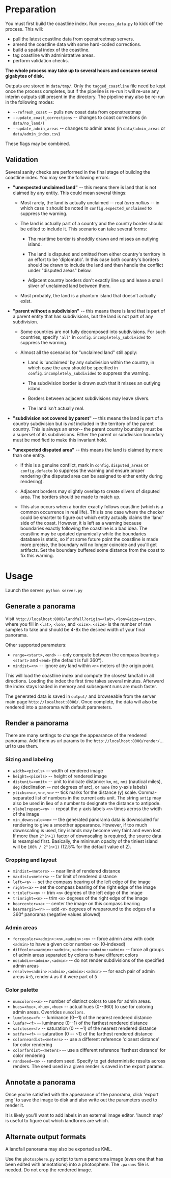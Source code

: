 Preparation
===========

You must first build the coastline index.
Run `process_data.py` to kick off the process.
This will:

- pull the latest coastline data from openstreetmap servers.
- amend the coastline data with some hard-coded corrections.
- build a spatial index of the coastline.
- tag coastline with administrative areas.
- perform validation checks.

**The whole process may take up to several hours and consume several gigabytes of disk.**

Outputs are stored in `data/tmp/`.
Only the `tagged_coastline` file need be kept once the process completes, but if the pipeline is re-run it will re-use any interim outputs still present in the directory.
The pipeline may also be re-run in the following modes:

- `--refresh_coast` -- pulls new coast data from openstreetmap
- `--update_coast_corrections` -- changes to coast corrections (in `data/no_land/`)
- `--update_admin_areas` -- changes to admin areas (in `data/admin_areas` or `data/admin_index.csv`)

These flags may be combined.

Validation
----------

Several sanity checks are performed in the final stage of building the coastline index.
You may see the following errors:

- **"unexpected unclaimed land"** -- this means there is land that is not claimed by any entity.
  This could mean several things:

  - Most rarely, the land is actually unclaimed -- real _terra nullius_ -- in which case it should be noted in `config.expected_unclaimed` to suppress the warning.

  - The land is actually part of a country and the country border should be edited to include it.
    This scenario can take several forms:

    - The maritime border is shoddily drawn and misses an outlying island.

    - The land is disputed and omitted from either country's territory in an effort to be 'diplomatic'.
      In this case both country's borders should be drawn to include the land and then handle the conflict under "disputed areas" below.

    - Adjacent country borders don't exactly line up and leave a small sliver of unclaimed land between them.

  - Most probably, the land is a phantom island that doesn't actually exist.

- **"parent without a subdivision"** -- this means there is land that is part of a parent entity that has subdivisions, but the land is not part of any subdivision.

  - Some countries are not fully decomposed into subdivisions.
    For such countries, specify `'all'` in `config.incompletely_subdivided` to suppress the warning.

  - Almost all the scenarios for "unclaimed land" still apply:

    - Land is 'unclaimed' by any subdivision within the country, in which case the area should be specified in `config.incompletely_subdivided` to suppress the warning.

    - The subdivision border is drawn such that it misses an outlying island.

    - Borders between adjacent subdivisions may leave slivers.

    - The land isn't actually real.

- **"subdivision not covered by parent"** -- this means the land is part of a country subdivision but is *not* included in the territory of the parent country.
  This is always an error-- the parent country boundary must be a superset of its subdivisions.
  Either the parent or subdivision boundary must be modified to make this invariant hold.

- **"unexpected disputed area"** -- this means the land is claimed by more than one entity.

  - If this is a genuine conflict, mark in `config.disputed_areas` or `config.defacto` to suppress the warning and ensure proper rendering (the disputed area can be assigned to either entity during rendering).

  - Adjacent borders may slightly overlap to create slivers of disputed area.
    The borders should be made to match up.

  - This also occurs when a border exactly follows coastline (which is a common occurrence in real life).
    This is one case where the checker could be smarter to figure out which entity actually claims the 'land' side of the coast.
    However, it is left as a warning because boundaries exactly following the coastline is a bad idea.
    The coastline may be updated dynamically while the boundaries database is static, so if at some future point the coastline is made more precise, the boundary will no longer coincide and you'll get artifacts.
    Set the boundary buffered some distance from the coast to fix this warning.

Usage
=====

Launch the server: `python server.py`

Generate a panorama
-------------------

Visit `http://localhost:8000/landfall?origin=<lat>,<lon>&size=<size>`, where you fill in `<lat>`, `<lon>`, and `<size>`.
`<size>` is the number of raw samples to take and should be 4-8x the desired width of your final panorama.

Other supported parameters:

- `range=<start>,<end>` -- only compute between the compass bearings `<start>` and `<end>` (the default is full 360&deg;).
- `mindist=<n>` -- ignore any land within `<n>` meters of the origin point.

This will load the coastline index and compute the closest landfall in all directions.
Loading the index the first time takes several minutes.
Afterward the index stays loaded in memory and subsequent runs are much faster.

The generated data is saved in `output/` and browseable from the server main page `http://localhost:8000/`.
Once complete, the data will also be rendered into a panorama with default parameters.

Render a panorama
-----------------

There are many settings to change the appearance of the rendered panorama.
Add them as url params to the `http://localhost:8000/render/`... url to use them.

### Sizing and labeling

- `width=<pixels>` -- width of rendered image
- `height=<pixels>` -- height of rendered image
- `distunit=<unit>` -- unit to indicate distance: `km`, `mi`, `nmi` (nautical miles), `deg` (declination -- *not* degrees of arc), or `none` (no y-axis labels)
- `yticks=<n>,<n>,<n>` -- tick marks for the distance (y) scale.
  Comma-separated list of numbers in the current axis unit.
  The string `antip` may also be used in lieu of a number to designate the distance to antipode.
- `ylabelrepeat=<n>` -- repeat the y-axis labels `<n>` times across the width of the image
- `min_downscale=<n>` -- the generated panorama data is downscaled for rendering to give a smoother appearance.
  However, if too much downscaling is used, tiny islands may become very faint and even lost.
  If more than `2^(n+1)` factor of downscaling is required, the source data is resampled first.
  Basically, the minimum opacity of the tiniest island will be `100% / 2^(n+1)` (12.5% for the default value of 2).

### Cropping and layout

- `mindist=<meters>` -- near limit of rendered distance
- `maxdist=<meters>` -- far limit of rendered distance
- `left=<a>` -- set the compass bearing of the left edge of the image
- `right=<a>` -- set the compass bearing of the right edge of the image
- `trimleft=<n>` -- trim `<n>` degrees of the left edge of the image
- `trimright=<n>` -- trim `<n>` degrees of the right edge of the image
- `bearcenter=<a>` -- center the image on this compass bearing
- `bearmargin=<n>` -- add `<n>` degrees of wraparound to the edges of a 360&deg; panorama (negative values allowed)

### Admin areas

- `forcecolor=<admin>:<n>,<admin>:<n>` -- force admin area with code `<admin>` to have a given color number `<n>` (0-indexed)
- `diffcolor=<admin>:<admin>,<admin>:<admin>:<admin>` -- force all groups of admin areas separated by colons to have different colors
- `nosubdiv=<admin>,<admin>` -- do not render subdivisions of the specified admin areas
- `resolve=<admin>:<admin>,<admin>:<admin>` -- for each pair of admin areas `A:B`, render `A` as if it were part of `B`

### Color palette

- `numcolors=<n>` -- number of distinct colors to use for admin areas.
- `hues=<hue>,<hue>,<hue>` -- actual hues (0--360) to use for coloring admin areas.
  Overrides `numcolors`.
- `lumclose=<f>` -- luminance (0--1) of the nearest rendered distance
- `lumfar=<f>` -- luminance (0--1) of the farthest rendered distance
- `satclose=<f>` -- saturation (0 -- ~1) of the nearest rendered distance
- `satfar=<f>` -- saturation (0 -- ~1) of the farthest rendered distance
- `colorneardist=<meters>` -- use a different reference 'closest distance' for color rendering
- `colorfardist=<meters>` -- use a different reference 'farthest distance' for color rendering
- `randseed=<n>` -- random seed.
  Specify to get deterministic results across renders.
  The seed used in a given render is saved in the export params.

Annotate a panorama
-------------------

Once you're satisfied with the appearance of the panorama, click 'export png' to save the image to disk and also write out the parameters used to render it.

It is likely you'll want to add labels in an external image editor.
'launch map' is useful to figure out which landforms are which.

Alternate output formats
------------------------

A landfall panorama may also be exported as KML.

Use the `photosphere.py` script to turn a panorama image (even one that has been edited with annotations) into a photosphere.
The `.params` file is needed.
Do not crop the rendered image.